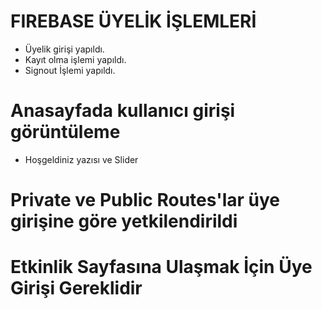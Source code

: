 # FIREBASE ÜYELİK İŞLEMLERİ

-   Üyelik girişi yapıldı.
-   Kayıt olma işlemi yapıldı.
-   Signout İşlemi yapıldı.

# Anasayfada kullanıcı girişi görüntüleme

-   Hoşgeldiniz yazısı ve Slider

# Private ve Public Routes'lar üye girişine göre yetkilendirildi #

# Etkinlik Sayfasına Ulaşmak İçin Üye Girişi Gereklidir #


